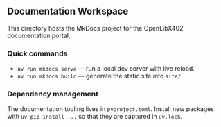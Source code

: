 ## Documentation Workspace

This directory hosts the MkDocs project for the OpenLibX402 documentation portal.

### Quick commands

- `uv run mkdocs serve` — run a local dev server with live reload.
- `uv run mkdocs build` — generate the static site into `site/`.

### Dependency management

The documentation tooling lives in `pyproject.toml`. Install new packages with `uv pip install ...` so that they are captured in `uv.lock`.
